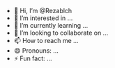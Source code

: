 - 👋 Hi, I’m @Rezablch
- 👀 I’m interested in ...
- 🌱 I’m currently learning ...
- 💞️ I’m looking to collaborate on ...
- 📫 How to reach me ...
- 😄 Pronouns: ...
- ⚡ Fun fact: ...

<!---
Rezablch/Rezablch is a ✨ special ✨ repository because its `README.md` (this file) appears on your GitHub profile.
You can click the Preview link to take a look at your changes.
--->
